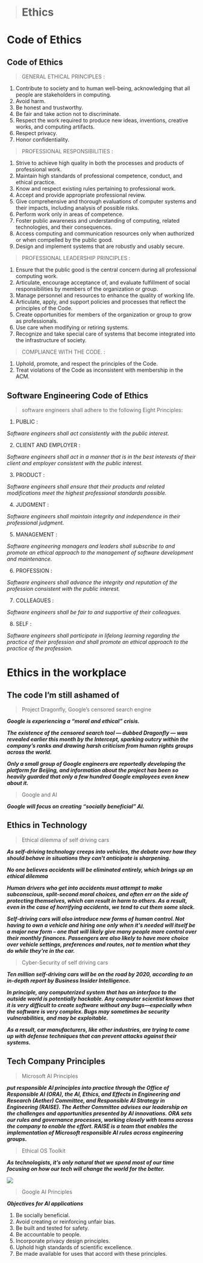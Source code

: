 > # Ethics

# Code of Ethics

## Code of Ethics

> GENERAL ETHICAL PRINCIPLES : 

1. Contribute to society and to human well-being, acknowledging that all people are stakeholders in computing.
2. Avoid harm.
3. Be honest and trustworthy.
4. Be fair and take action not to discriminate.
5. Respect the work required to produce new ideas, inventions, creative works, and computing artifacts.
6. Respect privacy.
7. Honor confidentiality.

> PROFESSIONAL RESPONSIBILITIES :

1. Strive to achieve high quality in both the processes and products of professional work.
2. Maintain high standards of professional competence, conduct, and ethical practice.
3. Know and respect existing rules pertaining to professional work.
4. Accept and provide appropriate professional review.
5. Give comprehensive and thorough evaluations of computer systems and their impacts, including analysis of possible risks.
6. Perform work only in areas of competence.
7. Foster public awareness and understanding of computing, related technologies, and their consequences.
8. Access computing and communication resources only when authorized or when compelled by the public good.
9. Design and implement systems that are robustly and usably secure.

> PROFESSIONAL LEADERSHIP PRINCIPLES :

1. Ensure that the public good is the central concern during all professional computing work.
2. Articulate, encourage acceptance of, and evaluate fulfillment of social responsibilities by members of the organization or group.
3. Manage personnel and resources to enhance the quality of working life.
4. Articulate, apply, and support policies and processes that reflect the principles of the Code.
5. Create opportunities for members of the organization or group to grow as professionals.
6. Use care when modifying or retiring systems.
7. Recognize and take special care of systems that become integrated into the infrastructure of society.

> COMPLIANCE WITH THE CODE. :

1. Uphold, promote, and respect the principles of the Code.
2. Treat violations of the Code as inconsistent with membership in the ACM.

## Software Engineering Code of Ethics

> software engineers shall adhere to the following Eight Principles:

1. PUBLIC :

*Software engineers shall act consistently with the public interest.*

2. CLIENT AND EMPLOYER :

*Software engineers shall act in a manner that is in the best interests of their client and employer consistent with the public interest.*

3. PRODUCT :

*Software engineers shall ensure that their products and related modifications meet the highest professional standards possible.*

4. JUDGMENT :

*Software engineers shall maintain integrity and independence in their professional judgment.*

5. MANAGEMENT :

*Software engineering managers and leaders shall subscribe to and promote an ethical approach to the management of software development and maintenance.*

6. PROFESSION :

*Software engineers shall advance the integrity and reputation of the profession consistent with the public interest.*

7. COLLEAGUES :

*Software engineers shall be fair to and supportive of their colleagues.*

8. SELF :

*Software engineers shall participate in lifelong learning regarding the practice of their profession and shall promote an ethical approach to the practice of the profession.*

# Ethics in the workplace

## The code I’m still ashamed of

> Project Dragonfly, Google’s censored search engine

***Google is experiencing a “moral and ethical” crisis.***

***The existence of the censored search tool — dubbed Dragonfly — was revealed earlier this month by the Intercept, sparking outcry within the company’s ranks and drawing harsh criticism from human rights groups across the world.***

***Only a small group of Google engineers are reportedly developing the platform for Beijing, and information about the project has been so heavily guarded that only a few hundred Google employees even knew about it.***

> Google and AI

***Google will focus on creating “socially beneficial” AI.***

## Ethics in Technology

> Ethical dilemma of self driving cars

***As self-driving technology creeps into vehicles, the debate over how they should behave in situations they can't anticipate is sharpening.***

***No one believes accidents will be eliminated entirely, which brings up an ethical dilemma***

***Human drivers who get into accidents must attempt to make subconscious, split-second moral choices, and often err on the side of protecting themselves, which can result in harm to others. As a result, even in the case of horrifying accidents, we tend to cut them some slack.***

***Self-driving cars will also introduce new forms of human control. Not having to own a vehicle and hiring one only when it's needed will itself be a major new form – one that will likely give many people more control over their monthly finances. Passengers are also likely to have more choice over vehicle settings, preferences and routes, not to mention what they do while they're in the car.***

> Cyber-Security of self driving cars 

***Ten million self-driving cars will be on the road by 2020, according to an in-depth report by Business Insider Intelligence.***

***In principle, any computerized system that has an interface to the outside world is potentially hackable. Any computer scientist knows that it is very difficult to create software without any bugs—especially when the software is very complex. Bugs may sometimes be security vulnerabilities, and may be exploitable.***

***As a result, car manufacturers, like other industries, are trying to come up with defense techniques that can prevent attacks against their systems.***

## Tech Company Principles

> Microsoft AI Principles

***put responsible AI principles into practice through the Office of Responsible AI (ORA), the AI, Ethics, and Effects in Engineering and Research (Aether) Committee, and Responsible AI Strategy in Engineering (RAISE).  The Aether Committee advises our leadership on the challenges and opportunities presented by AI innovations. ORA sets our rules and governance processes, working closely with teams across the company to enable the effort. RAISE is a team that enables the implementation of Microsoft responsible AI rules across engineering groups.***

> Ethical OS Toolkit

***As technologists, it’s only natural that we spend most of our time focusing on how our tech will change the world for the better.***

![](https://ethicalos.org/wp-content/uploads/2018/07/Screen-Shot-2018-07-05-at-8.18.27-PM.png)

> Google AI Principles

***Objectives for AI applications***

1. Be socially beneficial.
2. Avoid creating or reinforcing unfair bias.
3. Be built and tested for safety.
4. Be accountable to people.
5. Incorporate privacy design principles.
6. Uphold high standards of scientific excellence.
7. Be made available for uses that accord with these principles.  